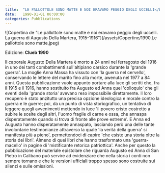 ```yaml
---
title:  "LE PALLOTTOLE SONO MATTE E NOI ERAVAMO PEGGIO DEGLI UCCELLI</br>La guerra di Augusto Della Martera, 1915-1916"
date:   1990-01-01 00:00:00
categories: Pubblications
---
```


![Copertina de "Le pallottole sono matte e noi eravamo peggio degli uccelli. La guerra di Augusto Della Martera, 1915-1916"](/assets/Copertine/1990.Le pallottole sono matte.jpeg)

Edizione: **Clueb 1990**

Il caporale Augusto Della Martera è morto a 24 anni nel ferragosto del 1916 in uno dei tanti combattimenti sull'altipiano carsico durante la 'grande guerra'. La moglie Anna Massa ha vissuto con 'la guerra nel cervello', conservando le lettere del marito fino alla morte, awenuta nel 1977 a 84 anni. Questa pubblicazione vuole appunto portare alla luce gli scritti che, fra il 1915 e il 1916, hanno sostituito fra Augusto ed Anna quel 'colloquio' che gli eventi della 'grande storia' avevano reso impossibile direttamente. Il loro recupero è stato anzitutto una precisa opzione ideologica e morale contro la guerra e le guerre; poi, da un punto di vista storiografico, un tentativo di leggere quegli avvenimenti mettendo in luce 'il povero cristo costretto a subire le scelte degli altri, l'uomo fragile di carne e ossa, che annaspa disperatamente quando si trova di fronte alle prove estreme'. E Anna ed Augusto hanno disperatamente annaspato, lasciando però una delle tante involontarie testimonianze attraverso la quale 'la verità della guerra' si manifesta più a pieno', permettendoci di capire 'che esiste una storia oltre la storia dei libri'. Almeno di quei libri che hanno trasformato una 'guerra-macello' in pagine di 'mistificante retorica patriottica'. Anche per questo la pubblicazione del materiale epistolare che riguarda Augusto ed Anna di San Pietro in Calibano può servire ad evidenziare che nella storia i conti non sempre tornano e che le versioni ufficiali troppo spesso sono costruite sui silenzi e sulle omissioni.

